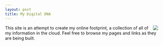 ```yaml
---
layout: post
title: My Digital DNA
---
```


<img align="right" src="{{ site.baseurl }}/images/jekyll.png">This site is an attempt to create my online footprint, a collection of all of my information in the cloud.  Feel free to browse my pages and links as they are being built.